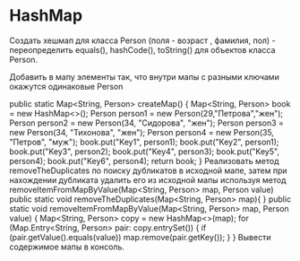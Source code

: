 # HashMap
Создать хешмап для класса Person (поля - возраст , фамилия,  пол) - переопределить equals(), hashСode(), toString() для объектов класса Person. 

Добавить в мапу элементы так, что внутри мапы с разными ключами окажутся одинаковые Person

public static Map<String, Person> createMap()
{
  Map<String, Person> book = new HashMap<>();
  Person person1 = new Person(29,"Петрова","жен");
  Person person2 = new Person(34, "Сидорова", "жен");
  Person person3 = new Person(34, "Тихонова", "жен");
  Person person4 = new Person(35, "Петров", "муж");
  book.put("Key1", person1);
  book.put("Key2", person1);
  book.put("Key3", person2);
  book.put("Key4", person3);
  book.put("Key5", person4);
  book.put("Key6", person4);
  return book;
}
Реализовать метод removeTheDuplicates по поиску дубликатов в исходной мапе, затем при нахождении дубликата 
удалить его из исходной мапы используя метод
removeItemFromMapByValue(Map<String, Person> map, Person value)
public static void removeTheDuplicates(Map<String, Person> map){
}
public static void removeItemFromMapByValue(Map<String, Person> map, Person value)
{
  Map<String, Person> copy = new HashMap<>(map);
  for (Map.Entry<String, Person> pair: copy.entrySet())
  {
    if (pair.getValue().equals(value))
      map.remove(pair.getKey());
  }
}
 Вывести содержимое мапы в консоль.
